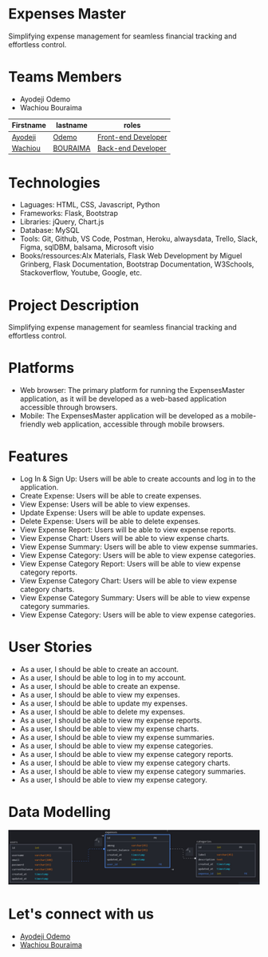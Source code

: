 # Expenses Master

Simplifying expense management for seamless financial tracking and effortless control.

# Teams Members

- Ayodeji Odemo 
- Wachiou Bouraima

|Firstname| lastname| roles|
-----------|--------------|----------------|
|[Ayodeji](https://github.com/Vicodevee)| [Odemo](https://github.com/Vicodevee)| [Front-end Developer](https://github.com/Vicodevee)|
|[Wachiou](https://wasscodeur.me)| [BOURAIMA](https://wasscodeur.me)| [Back-end Developer](https://github.com/WassCodeur)|

# Technologies

- Laguages: HTML, CSS, Javascript, Python
- Frameworks: Flask, Bootstrap
- Libraries: jQuery, Chart.js
- Database: MySQL
- Tools: Git, Github, VS Code, Postman, Heroku, alwaysdata, Trello, Slack, Figma, sqlDBM, balsama, Microsoft visio
- Books/ressources:Alx Materials, Flask Web Development by Miguel Grinberg, Flask Documentation, Bootstrap Documentation, W3Schools, Stackoverflow, Youtube, Google, etc.

# Project Description

Simplifying expense management for seamless financial tracking and effortless control.

# Platforms

- Web browser: The primary platform for running the ExpensesMaster application, as it will be developed as a web-based application accessible through browsers.
- Mobile: The ExpensesMaster application will be developed as a mobile-friendly web application, accessible through mobile browsers.

# Features

- Log In & Sign Up: Users will be able to create accounts and log in to the application.
- Create Expense: Users will be able to create expenses.
- View Expense: Users will be able to view expenses.
- Update Expense: Users will be able to update expenses.
- Delete Expense: Users will be able to delete expenses.
- View Expense Report: Users will be able to view expense reports.
- View Expense Chart: Users will be able to view expense charts.
- View Expense Summary: Users will be able to view expense summaries.
- View Expense Category: Users will be able to view expense categories.
- View Expense Category Report: Users will be able to view expense category reports.
- View Expense Category Chart: Users will be able to view expense category charts.
- View Expense Category Summary: Users will be able to view expense category summaries.
- View Expense Category: Users will be able to view expense categories.


# User Stories

- As a user, I should be able to create an account.
- As a user, I should be able to log in to my account.
- As a user, I should be able to create an expense.
- As a user, I should be able to view my expenses.
- As a user, I should be able to update my expenses.
- As a user, I should be able to delete my expenses.
- As a user, I should be able to view my expense reports.
- As a user, I should be able to view my expense charts.
- As a user, I should be able to view my expense summaries.
- As a user, I should be able to view my expense categories.
- As a user, I should be able to view my expense category reports.
- As a user, I should be able to view my expense category charts.
- As a user, I should be able to view my expense category summaries.
- As a user, I should be able to view my expense category.

# Data Modelling

![alt text](static/images/photo_2023-06-21_08-32-25.jpg)

# Let's connect with us

- [Ayodeji Odemo](https://www.linkedin.com/in/Vicodevee/)
- [Wachiou Bouraima](https://www.linkedin.com/in/wasscodeur/)

